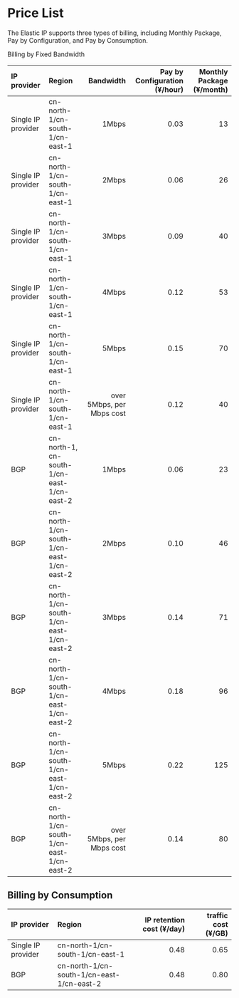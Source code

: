 # Price List

The Elastic IP supports three types of billing, including Monthly Package, Pay by Configuration, and Pay by Consumption.

Billing by Fixed Bandwidth

IP provider	| Region	|Bandwidth	| Pay by Configuration (¥/hour)	 |Monthly Package (¥/month) |
:---|:--- |---: |---: |---: |
Single IP provider	| cn-north-1/cn-south-1/cn-east-1 | 1Mbps | 0.03	| 13	|
Single IP provider	| cn-north-1/cn-south-1/cn-east-1 | 2Mbps | 0.06	| 26	|
Single IP provider	| cn-north-1/cn-south-1/cn-east-1 | 3Mbps | 0.09	| 40	|
Single IP provider	| cn-north-1/cn-south-1/cn-east-1 | 4Mbps | 0.12	| 53	|
Single IP provider	| cn-north-1/cn-south-1/cn-east-1 | 5Mbps | 0.15	| 70	|
Single IP provider	| cn-north-1/cn-south-1/cn-east-1 | over 5Mbps, per Mbps cost | 0.12	| 40	|
BGP	| cn-north-1, cn-south-1/cn-east-1/cn-east-2 | 1Mbps | 0.06	| 23	|
BGP	| cn-north-1/cn-south-1/cn-east-1/cn-east-2 | 2Mbps | 0.10	| 46	|
BGP| cn-north-1/cn-south-1/cn-east-1/cn-east-2 | 3Mbps | 0.14	| 71	|
BGP	| cn-north-1/cn-south-1/cn-east-1/cn-east-2 | 4Mbps | 0.18	| 96	|
BGP	| cn-north-1/cn-south-1/cn-east-1/cn-east-2 | 5Mbps | 0.22	| 125	|
BGP	| cn-north-1/cn-south-1/cn-east-1/cn-east-2 | over 5Mbps, per Mbps cost | 0.14| 80	|
 


## Billing by Consumption

IP provider	| Region	| IP retention cost (¥/day)	 | traffic cost (¥/GB) |
:---|:--- |---: |---: |
Single IP provider	| cn-north-1/cn-south-1/cn-east-1 | 0.48| 0.65	|
BGP	| cn-north-1/cn-south-1/cn-east-1/cn-east-2 | 0.48 | 0.80	|
